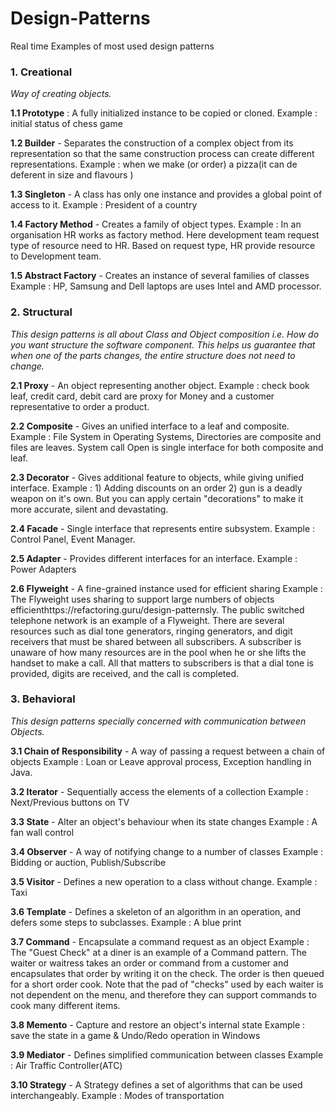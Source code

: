 # Design-Patterns
Real time Examples of most used design patterns

### 1. Creational
 *Way of creating objects.*

**1.1 Prototype** : A fully initialized instance to be copied or cloned.
Example : initial status of chess game

**1.2 Builder** - Separates the construction of a complex object from its representation so that the same construction process can create different representations.
Example : when we make (or order) a pizza(it can de deferent in size and flavours )

**1.3 Singleton** - A class has only one instance and provides a global point of access to it.
Example : President of a country

**1.4 Factory Method** - Creates a family of object types.
Example : In an organisation HR works as factory method. Here development team request type of resource need to HR. Based on request type, HR provide resource to Development team.

**1.5 Abstract Factory** - Creates an instance of several families of classes
Example : HP, Samsung and Dell laptops are uses Intel and AMD processor.

### 2. Structural
*This design patterns is all about Class and Object composition i.e. How do you want structure the software component. This helps us guarantee that when one of the parts changes, the entire structure does not need to change.*

**2.1 Proxy** - An object representing another object.
Example : check book leaf, credit card, debit card are proxy for Money and a customer representative to order a product.

**2.2 Composite** - Gives an unified interface to a leaf and composite.
Example : File System in Operating Systems, Directories are composite and files are leaves. System call Open is single interface for both composite and leaf.

**2.3 Decorator** - Gives additional feature to objects, while giving unified interface.
Example : 1) Adding discounts on an order 2) gun is a deadly weapon on it's own. But you can apply certain "decorations" to make it more accurate, silent and devastating.

**2.4 Facade** - Single interface that represents entire subsystem.
Example : Control Panel, Event Manager.

**2.5 Adapter** - Provides different interfaces for an interface.
Example : Power Adapters

**2.6 Flyweight** - A fine-grained instance used for efficient sharing
Example : The Flyweight uses sharing to support large numbers of objects efficienthttps://refactoring.guru/design-patternsly. The public switched telephone network is an example of a Flyweight. There are several resources such as dial tone generators, ringing generators, and digit receivers that must be shared between all subscribers. A subscriber is unaware of how many resources are in the pool when he or she lifts the handset to make a call. All that matters to subscribers is that a dial tone is provided, digits are received, and the call is completed.

### 3. Behavioral
*This design patterns specially concerned with communication between Objects.*

**3.1 Chain of Responsibility** - A way of passing a request between a chain of objects
Example : Loan or Leave approval process, Exception handling in Java.

**3.2 Iterator** - Sequentially access the elements of a collection
Example : Next/Previous buttons on TV

**3.3 State** - Alter an object's behaviour when its state changes
Example : A fan wall control

**3.4 Observer** - A way of notifying change to a number of classes
Example : Bidding or auction, Publish/Subscribe

**3.5 Visitor** - Defines a new operation to a class without change. Example : Taxi

**3.6 Template** - Defines a skeleton of an algorithm in an operation, and defers some steps to subclasses.
Example : A blue print

**3.7 Command** - Encapsulate a command request as an object
Example : The "Guest Check" at a diner is an example of a Command pattern. The waiter or waitress takes an order or command from a customer and encapsulates that order by writing it on the check. The order is then queued for a short order cook. Note that the pad of "checks" used by each waiter is not dependent on the menu, and therefore they can support commands to cook many different items.

**3.8 Memento** - Capture and restore an object's internal state
Example : save the state in a game & Undo/Redo operation in Windows

**3.9 Mediator** - Defines simplified communication between classes
Example : Air Traffic Controller(ATC)

**3.10 Strategy** - A Strategy defines a set of algorithms that can be used interchangeably.
Example : Modes of transportation
